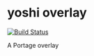 # yoshi overlay

[![Build Status](https://travis-ci.org/lleseur/yoshi-overlay.svg?branch=master)](https://travis-ci.org/lleseur/yoshi-overlay)

A Portage overlay

